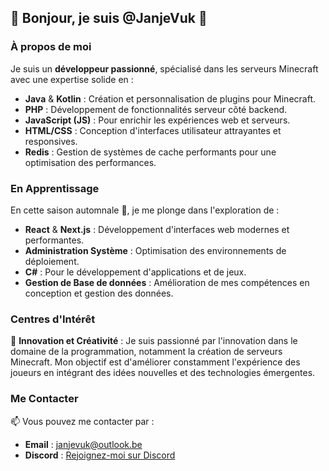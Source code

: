 ## 🍂 Bonjour, je suis @JanjeVuk 🍂

### À propos de moi

Je suis un **développeur passionné**, spécialisé dans les serveurs Minecraft avec une expertise solide en :

- **Java** & **Kotlin** : Création et personnalisation de plugins pour Minecraft.
- **PHP** : Développement de fonctionnalités serveur côté backend.
- **JavaScript (JS)** : Pour enrichir les expériences web et serveurs.
- **HTML/CSS** : Conception d'interfaces utilisateur attrayantes et responsives.
- **Redis** : Gestion de systèmes de cache performants pour une optimisation des performances.

### En Apprentissage

En cette saison automnale 🍁, je me plonge dans l'exploration de :

- **React** & **Next.js** : Développement d'interfaces web modernes et performantes.
- **Administration Système** : Optimisation des environnements de déploiement.
- **C#** : Pour le développement d'applications et de jeux.
- **Gestion de Base de données** : Amélioration de mes compétences en conception et gestion des données.

### Centres d'Intérêt

🍁 **Innovation et Créativité** : Je suis passionné par l'innovation dans le domaine de la programmation, notamment la création de serveurs Minecraft. Mon objectif est d'améliorer constamment l'expérience des joueurs en intégrant des idées nouvelles et des technologies émergentes.

### Me Contacter

📫 Vous pouvez me contacter par :
- **Email** : [janjevuk@outlook.be](mailto:janjevuk@outlook.be)
- **Discord** : [Rejoignez-moi sur Discord](https://discord.gg/GHV3c2JJtt)
